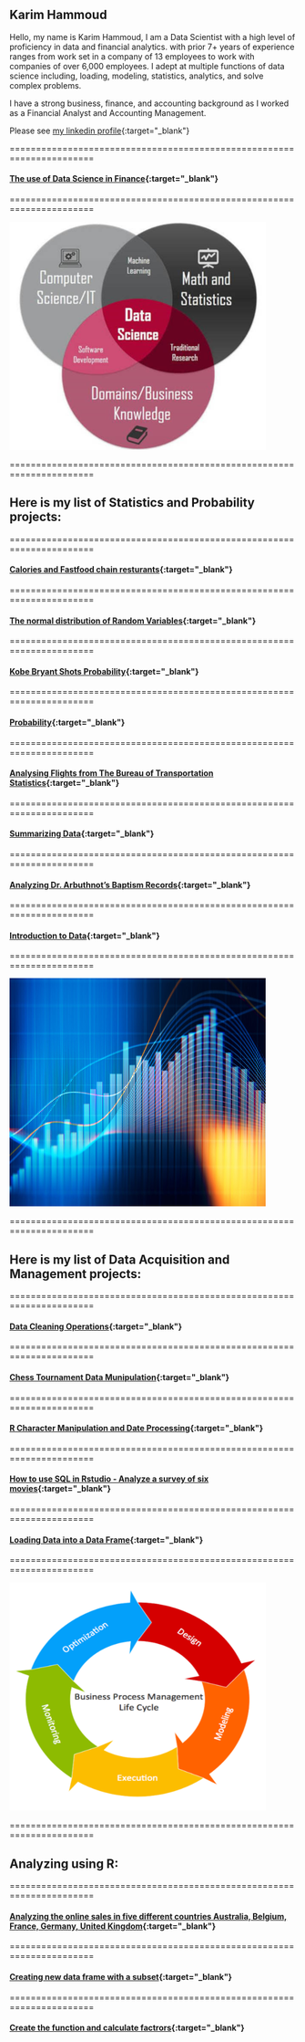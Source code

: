## Karim Hammoud
Hello, my name is Karim Hammoud, I am a Data Scientist with a high level of proficiency in data and financial analytics. with prior 7+ years of experience ranges from work set in a company of 13 employees to work with companies of over 6,000 employees. I adept at multiple functions of data science including, loading, modeling, statistics, analytics, and solve complex problems.

I have a strong business, finance, and accounting background as I worked as a Financial Analyst and Accounting Management.

Please see [my linkedin profile](https://www.linkedin.com/in/karimhamoud/){:target="_blank"}

======================================================================


#### [The use of Data Science in Finance](https://rpubs.com/karim7mod/664921){:target="_blank"}


======================================================================

<img src="images/Image1.jpg" width="450" height="400" >

======================================================================


## Here is my list of Statistics and Probability projects:

======================================================================


#### [Calories and Fastfood chain resturants](https://rpubs.com/karim7mod/665772){:target="_blank"}


======================================================================


#### [The normal distribution of Random Variables](https://rpubs.com/karim7mod/666286){:target="_blank"}


======================================================================


#### [Kobe Bryant Shots Probability](https://rpubs.com/karim7mod/659991){:target="_blank"}


======================================================================


#### [Probability](https://rpubs.com/karim7mod/660168){:target="_blank"}


======================================================================


#### [Analysing Flights from The Bureau of Transportation Statistics](https://rpubs.com/karim7mod/656751){:target="_blank"}


======================================================================


#### [Summarizing Data](https://rpubs.com/karim7mod/659738){:target="_blank"}


======================================================================


#### [Analyzing Dr. Arbuthnot’s Baptism Records](https://rpubs.com/karim7mod/654382){:target="_blank"}


======================================================================


#### [Introduction to Data](https://rpubs.com/karim7mod/653815){:target="_blank"}


======================================================================

<img src="images/Image2.jpg" width="450" height="400" >

======================================================================


## Here is my list of Data Acquisition and Management projects:


======================================================================


#### [Data Cleaning Operations](https://rpubs.com/karim7mod/666335){:target="_blank"}


======================================================================


#### [Chess Tournament Data Munipulation](https://rpubs.com/karim7mod/662977){:target="_blank"}


======================================================================


#### [R Character Manipulation and Date Processing](https://rpubs.com/karim7mod/659719){:target="_blank"}


======================================================================


#### [How to use SQL in Rstudio - Analyze a survey of six movies](https://rpubs.com/karim7mod/658836){:target="_blank"}


======================================================================


#### [Loading Data into a Data Frame](https://rpubs.com/karim7mod/653816){:target="_blank"}


======================================================================


<img src="images/Image3.png" width="450" height="400" >

======================================================================

## Analyzing using R:

======================================================================


#### [Analyzing the online sales in five different countries Australia, Belgium, France, Germany, United Kingdom](https://rpubs.com/karim7mod/643107){:target="_blank"}


======================================================================


#### [Creating new data frame with a subset](https://rpubs.com/karim7mod/641568){:target="_blank"}


======================================================================


#### [Create the function and calculate factrors](https://rpubs.com/karim7mod/639344){:target="_blank"}
